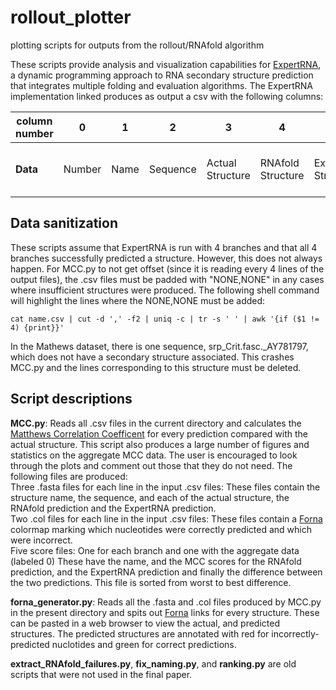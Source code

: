 # rollout_plotter
plotting scripts for outputs from the rollout/RNAfold algorithm

These scripts provide analysis and visualization capabilities for [ExpertRNA](https://github.com/MenghanLiu212/RL-RNA), a dynamic programming approach to RNA secondary structure prediction that integrates multiple folding and evaluation algorithms.  The ExpertRNA implementation linked produces as output a csv with the following columns:


| column number | 0 | 1 | 2 | 3 | 4 | 5 | 6 | 7 | 8 | 9 | 10 | 11 | 12 | 13 | 14 | 15 | 16 | 17 | 18 | 19 | 20 | 21 | 22 | 23 | 24 | 25 |
|--------------|---|---|---|---|---|---|---|---|---|----|----|----|----|----|----|----|----|----|----|----|----|----|----|----|----|----|
|**Data**|Number|Name|Sequence|Actual Structure|RNAfold Structure|ExpertRNA Structure|RNAfold Hamming Distance|ExpertRNA Hamming Distance|ent_3|GC Perentage|Ensemble Diversity|Expected Accuracy|fe_per|Running Time(sec)|Actual Foldability MFE|Actual Foldability NFE|Actual abs Foldability difference|RNAfold Foldability MFE|RNAfold Foldability NFE|RNAfold abs Foldability difference|ExpertRNA Foldability MFE|ExpertRNA Foldability NFE|ExpertRNA abs Foldability difference|Actual FE|RNAfold FE|ExpertRNA FE

## Data sanitization
These scripts assume that ExpertRNA is run with 4 branches and that all 4 branches successfully predicted a structure.  However, this does not always happen.  For MCC.py to not get offset (since it is reading every 4 lines of the output files), the .csv files must be padded with "NONE,NONE" in any cases where insufficient structures were produced.  The following shell command will highlight the lines where the NONE,NONE must be added:

`cat name.csv | cut -d ',' -f2 | uniq -c | tr -s ' ' | awk '{if ($1 != 4) {print}}'`

In the Mathews dataset, there is one sequence, srp_Crit.fasc.\_AY781797, which does not have a secondary structure associated.  This crashes MCC.py and the lines corresponding to this structure must be deleted.

## Script descriptions

**MCC.py**: Reads all .csv files in the current directory and calculates the [Matthews Correlation Coefficent](https://en.wikipedia.org/wiki/Matthews_correlation_coefficient) for every prediction compared with the actual structure.  This script also produces a large number of figures and statistics on the aggregate MCC data.  The user is encouraged to look through the plots and comment out those that they do not need.  The following files are produced:<br>
Three .fasta files for each line in the input .csv files: These files contain the structure name, the sequence, and each of the actual structure, the RNAfold prediction and the ExpertRNA prediction.  
Two .col files for each line in the input .csv files: These files contain a [Forna](http://rna.tbi.univie.ac.at/forna/) colormap marking which nucleotides were correctly predicted and which were incorrect.  
Five score files: One for each branch and one with the aggregate data (labeled 0) These have the name, and the MCC scores for the RNAfold prediction, and the ExpertRNA prediction and finally the difference between the two predictions.  This file is sorted from worst to best difference.

**forna_generator.py**: Reads all the .fasta and .col files produced by MCC.py in the present directory and spits out [Forna](http://rna.tbi.univie.ac.at/forna/) links for every structure.  These can be pasted in a web browser to view the actual, and predicted structures.  The predicted structures are annotated with red for incorrectly-predicted nuclotides and green for correct predictions.

**extract_RNAfold_failures.py**, **fix_naming.py**, and **ranking.py** are old scripts that were not used in the final paper.

